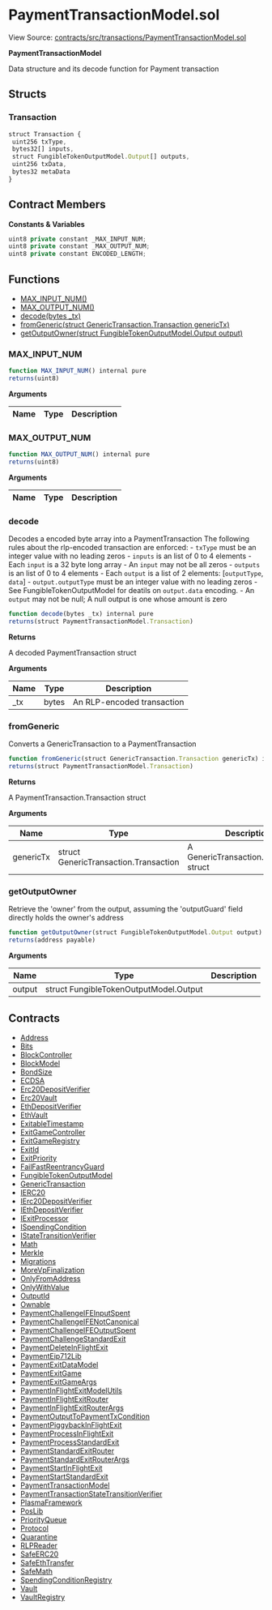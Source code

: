 # PaymentTransactionModel.sol

View Source: [contracts/src/transactions/PaymentTransactionModel.sol](../../contracts/src/transactions/PaymentTransactionModel.sol)

**PaymentTransactionModel**

Data structure and its decode function for Payment transaction

## Structs
### Transaction

```js
struct Transaction {
 uint256 txType,
 bytes32[] inputs,
 struct FungibleTokenOutputModel.Output[] outputs,
 uint256 txData,
 bytes32 metaData
}
```

## Contract Members
**Constants & Variables**

```js
uint8 private constant _MAX_INPUT_NUM;
uint8 private constant _MAX_OUTPUT_NUM;
uint8 private constant ENCODED_LENGTH;

```

## Functions

- [MAX_INPUT_NUM()](#max_input_num)
- [MAX_OUTPUT_NUM()](#max_output_num)
- [decode(bytes _tx)](#decode)
- [fromGeneric(struct GenericTransaction.Transaction genericTx)](#fromgeneric)
- [getOutputOwner(struct FungibleTokenOutputModel.Output output)](#getoutputowner)

### MAX_INPUT_NUM

```js
function MAX_INPUT_NUM() internal pure
returns(uint8)
```

**Arguments**

| Name        | Type           | Description  |
| ------------- |------------- | -----|

### MAX_OUTPUT_NUM

```js
function MAX_OUTPUT_NUM() internal pure
returns(uint8)
```

**Arguments**

| Name        | Type           | Description  |
| ------------- |------------- | -----|

### decode

Decodes a encoded byte array into a PaymentTransaction
The following rules about the rlp-encoded transaction are enforced:
     - `txType` must be an integer value with no leading zeros
     - `inputs` is an list of 0 to 4 elements
     - Each `input` is a 32 byte long array
     - An `input` may not be all zeros
     - `outputs` is an list of 0 to 4 elements
     - Each `output` is a list of 2 elements: [`outputType`, `data`]
     - `output.outputType` must be an integer value with no leading zeros
     - See FungibleTokenOutputModel for deatils on `output.data` encoding.
     - An `output` may not be null; A null output is one whose amount is zero

```js
function decode(bytes _tx) internal pure
returns(struct PaymentTransactionModel.Transaction)
```

**Returns**

A decoded PaymentTransaction struct

**Arguments**

| Name        | Type           | Description  |
| ------------- |------------- | -----|
| _tx | bytes | An RLP-encoded transaction | 

### fromGeneric

Converts a GenericTransaction to a PaymentTransaction

```js
function fromGeneric(struct GenericTransaction.Transaction genericTx) internal pure
returns(struct PaymentTransactionModel.Transaction)
```

**Returns**

A PaymentTransaction.Transaction struct

**Arguments**

| Name        | Type           | Description  |
| ------------- |------------- | -----|
| genericTx | struct GenericTransaction.Transaction | A GenericTransaction.Transaction struct | 

### getOutputOwner

Retrieve the 'owner' from the output, assuming the
        'outputGuard' field directly holds the owner's address

```js
function getOutputOwner(struct FungibleTokenOutputModel.Output output) internal pure
returns(address payable)
```

**Arguments**

| Name        | Type           | Description  |
| ------------- |------------- | -----|
| output | struct FungibleTokenOutputModel.Output |  | 

## Contracts

* [Address](Address.md)
* [Bits](Bits.md)
* [BlockController](BlockController.md)
* [BlockModel](BlockModel.md)
* [BondSize](BondSize.md)
* [ECDSA](ECDSA.md)
* [Erc20DepositVerifier](Erc20DepositVerifier.md)
* [Erc20Vault](Erc20Vault.md)
* [EthDepositVerifier](EthDepositVerifier.md)
* [EthVault](EthVault.md)
* [ExitableTimestamp](ExitableTimestamp.md)
* [ExitGameController](ExitGameController.md)
* [ExitGameRegistry](ExitGameRegistry.md)
* [ExitId](ExitId.md)
* [ExitPriority](ExitPriority.md)
* [FailFastReentrancyGuard](FailFastReentrancyGuard.md)
* [FungibleTokenOutputModel](FungibleTokenOutputModel.md)
* [GenericTransaction](GenericTransaction.md)
* [IERC20](IERC20.md)
* [IErc20DepositVerifier](IErc20DepositVerifier.md)
* [IEthDepositVerifier](IEthDepositVerifier.md)
* [IExitProcessor](IExitProcessor.md)
* [ISpendingCondition](ISpendingCondition.md)
* [IStateTransitionVerifier](IStateTransitionVerifier.md)
* [Math](Math.md)
* [Merkle](Merkle.md)
* [Migrations](Migrations.md)
* [MoreVpFinalization](MoreVpFinalization.md)
* [OnlyFromAddress](OnlyFromAddress.md)
* [OnlyWithValue](OnlyWithValue.md)
* [OutputId](OutputId.md)
* [Ownable](Ownable.md)
* [PaymentChallengeIFEInputSpent](PaymentChallengeIFEInputSpent.md)
* [PaymentChallengeIFENotCanonical](PaymentChallengeIFENotCanonical.md)
* [PaymentChallengeIFEOutputSpent](PaymentChallengeIFEOutputSpent.md)
* [PaymentChallengeStandardExit](PaymentChallengeStandardExit.md)
* [PaymentDeleteInFlightExit](PaymentDeleteInFlightExit.md)
* [PaymentEip712Lib](PaymentEip712Lib.md)
* [PaymentExitDataModel](PaymentExitDataModel.md)
* [PaymentExitGame](PaymentExitGame.md)
* [PaymentExitGameArgs](PaymentExitGameArgs.md)
* [PaymentInFlightExitModelUtils](PaymentInFlightExitModelUtils.md)
* [PaymentInFlightExitRouter](PaymentInFlightExitRouter.md)
* [PaymentInFlightExitRouterArgs](PaymentInFlightExitRouterArgs.md)
* [PaymentOutputToPaymentTxCondition](PaymentOutputToPaymentTxCondition.md)
* [PaymentPiggybackInFlightExit](PaymentPiggybackInFlightExit.md)
* [PaymentProcessInFlightExit](PaymentProcessInFlightExit.md)
* [PaymentProcessStandardExit](PaymentProcessStandardExit.md)
* [PaymentStandardExitRouter](PaymentStandardExitRouter.md)
* [PaymentStandardExitRouterArgs](PaymentStandardExitRouterArgs.md)
* [PaymentStartInFlightExit](PaymentStartInFlightExit.md)
* [PaymentStartStandardExit](PaymentStartStandardExit.md)
* [PaymentTransactionModel](PaymentTransactionModel.md)
* [PaymentTransactionStateTransitionVerifier](PaymentTransactionStateTransitionVerifier.md)
* [PlasmaFramework](PlasmaFramework.md)
* [PosLib](PosLib.md)
* [PriorityQueue](PriorityQueue.md)
* [Protocol](Protocol.md)
* [Quarantine](Quarantine.md)
* [RLPReader](RLPReader.md)
* [SafeERC20](SafeERC20.md)
* [SafeEthTransfer](SafeEthTransfer.md)
* [SafeMath](SafeMath.md)
* [SpendingConditionRegistry](SpendingConditionRegistry.md)
* [Vault](Vault.md)
* [VaultRegistry](VaultRegistry.md)
